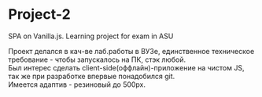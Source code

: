 # Project-2
SPA on Vanilla.js. Learning project for exam in ASU

Проект делался в кач-ве лаб.работы в ВУЗе, единственное техническое требование - чтобы запускалось на ПК, стэк любой.<br/>
Был интерес сделать client-side(оффлайн)-приложение на чистом JS, так же при разработке впервые понадобился git.<br/>
Имеется адаптив - резиновый до 500px.<br/>
